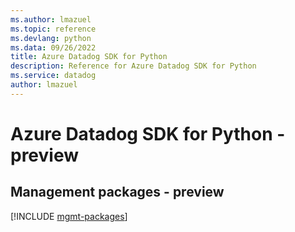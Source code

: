```yaml
---
ms.author: lmazuel
ms.topic: reference
ms.devlang: python
ms.data: 09/26/2022
title: Azure Datadog SDK for Python
description: Reference for Azure Datadog SDK for Python
ms.service: datadog
author: lmazuel
---
```

# Azure Datadog SDK for Python - preview

## Management packages - preview
[!INCLUDE [mgmt-packages](datadog-mgmt-index.md)]